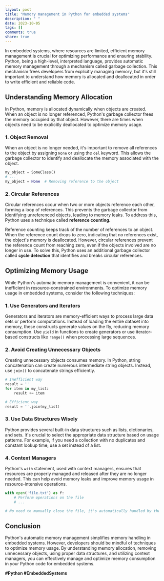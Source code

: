 ```yaml
---
layout: post
title: "Memory management in Python for embedded systems"
description: " "
date: 2023-10-05
tags: []
comments: true
share: true
---
```


In embedded systems, where resources are limited, efficient memory management is crucial for optimizing performance and ensuring stability. Python, being a high-level, interpreted language, provides automatic memory management through a mechanism called garbage collection. This mechanism frees developers from explicitly managing memory, but it's still important to understand how memory is allocated and deallocated in order to write efficient and reliable code.

## Understanding Memory Allocation

In Python, memory is allocated dynamically when objects are created. When an object is no longer referenced, Python's garbage collector frees the memory occupied by that object. However, there are times when objects need to be explicitly deallocated to optimize memory usage.

### 1. Object Removal

When an object is no longer needed, it's important to remove all references to the object by assigning `None` or using the `del` keyword. This allows the garbage collector to identify and deallocate the memory associated with the object.

```python
my_object = SomeClass()
# ...
my_object = None  # Removing reference to the object
```

### 2. Circular References

Circular references occur when two or more objects reference each other, forming a loop of references. This prevents the garbage collector from identifying unreferenced objects, leading to memory leaks. To address this, Python uses a technique called **reference counting**.

Reference counting keeps track of the number of references to an object. When the reference count drops to zero, indicating that no references exist, the object's memory is deallocated. However, circular references prevent the reference count from reaching zero, even if the objects involved are no longer in use. To solve this, Python uses an additional garbage collector called **cycle detection** that identifies and breaks circular references.

## Optimizing Memory Usage

While Python's automatic memory management is convenient, it can be inefficient in resource-constrained environments. To optimize memory usage in embedded systems, consider the following techniques:

### 1. Use Generators and Iterators

Generators and iterators are memory-efficient ways to process large data sets or perform computations. Instead of loading the entire dataset into memory, these constructs generate values on the fly, reducing memory consumption. Use `yield` in functions to create generators or use iterator-based constructs like `range()` when processing large sequences.

### 2. Avoid Creating Unnecessary Objects

Creating unnecessary objects consumes memory. In Python, string concatenation can create numerous intermediate string objects. Instead, use `join()` to concatenate strings efficiently.

```python
# Inefficient way
result = ''
for item in my_list:
    result += item

# Efficient way
result = ''.join(my_list)
```

### 3. Use Data Structures Wisely

Python provides several built-in data structures such as lists, dictionaries, and sets. It's crucial to select the appropriate data structure based on usage patterns. For example, if you need a collection with no duplicates and constant lookup time, use a set instead of a list.

### 4. Context Managers

Python's `with` statement, used with context managers, ensures that resources are properly managed and released after they are no longer needed. This can help avoid memory leaks and improve memory usage in resource-intensive operations.

```python
with open('file.txt') as f:
    # Perform operations on the file
    # ...

# No need to manually close the file, it's automatically handled by the context manager
```

## Conclusion

Python's automatic memory management simplifies memory handling in embedded systems. However, developers should be mindful of techniques to optimize memory usage. By understanding memory allocation, removing unnecessary objects, using proper data structures, and utilizing context managers, you can effectively manage and optimize memory consumption in your Python code for embedded systems.

**#Python #EmbeddedSystems**